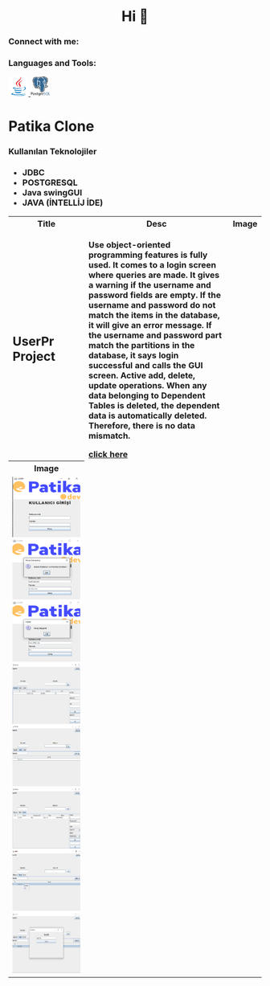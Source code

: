 <h1 align="center">Hi 👋</h1>

<h3 align="left">Connect with me:</h3>
<p align="left">
</p>

<h3 align="left">Languages and Tools:</h3>
<p align="left"> <a href="https://www.java.com" target="_blank" rel="noreferrer"> <img src="https://raw.githubusercontent.com/devicons/devicon/master/icons/java/java-original.svg" alt="java" width="40" height="40"/> </a> <a href="https://www.postgresql.org" target="_blank" rel="noreferrer"> <img src="https://raw.githubusercontent.com/devicons/devicon/master/icons/postgresql/postgresql-original-wordmark.svg" alt="postgresql" width="40" height="40"/> </a> </p>




# Patika Clone


<h3>Kullanılan Teknolojiler<h3/>
<ul>

<li>JDBC </li>
<li>POSTGRESQL </li>
<li>Java swingGUI </li>
<li>JAVA (İNTELLİJ İDE) </li>
</ul>


<table >
  <tr  >
    <th  >Title</th>
    <th >Desc</th>
      <th >Image</th>
  </tr>

<tr >
   <td>
   <h2>UserPr Project</h2>
   
   
   </td>
   <td>
   <p>Use object-oriented programming features is fully used.
It comes to a login screen where queries are made.
It gives a warning if the username and password fields are empty.
If the username and password do not match the items in the database, it will give an error message.
If the username and password part match the partitions in the database, it says login successful and calls the GUI screen.
Active add, delete, update operations.
When any data belonging to Dependent Tables is deleted, the dependent data is automatically deleted. Therefore, there is no data mismatch.</p>
   <a href="https://github.com/nurullhkrds/react/tree/main/api" >click here </a>



   </td>

</tr>
  <tr  >
      <th >Image</th>
  </tr>
  <td> 
  <img height="120px" width="180px" src="./java photo/ekran.png" />
<img height="120px" width="180px" src="./java photo/ekran2.png"ph />
<img height="120px" width="180px" src="./java photo/ekran3.png" />
<img height="120px" width="180px" src="./java photo/ekran4.png" />
<img height="120px" width="180px" src="./java photo/ekran5.png" />
<img height="120px" width="180px" src="./java photo/ekran6.png" />
<img height="120px" width="180px" src="./java photo/ekran7.png" />
<img height="120px" width="180px" src="./java photo/ekran8.png" />

  </td>


 
</table>




 
